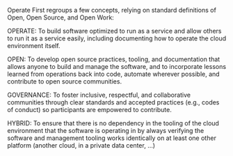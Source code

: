 Operate First regroups a few concepts, relying on standard definitions of Open, Open Source, and Open Work:

OPERATE:
To build software optimized to run as a service and allow others to run it as a service easily, including documenting how to operate the cloud environment itself.

OPEN: To develop open source practices, tooling, and documentation that allows anyone to build and manage the software, and to incorporate lessons learned from operations back into code, automate wherever possible, and contribute to open source communities.

GOVERNANCE: To foster inclusive, respectful, and collaborative communities through clear standards and accepted practices (e.g., codes of conduct) so participants are empowered to contribute.

HYBRID: To ensure that there is no dependency in the tooling of the cloud environment that the software is operating in by always verifying the software and management tooling works identically on at least one other platform (another cloud, in a private data center, …)
